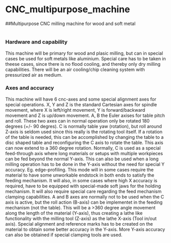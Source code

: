 # CNC_multipurpose_machine 
##Multipurpose CNC milling machine for wood and soft metal
# 
### Hardware and capability
This machine will be primary for wood and plasic milling, but can in special
cases be used for soft metals like aluminium. Special care has to be taken in
theese cases, since there is no flood cooling, and thereby only dry milling
capabilities. There will be an air cooling/chip cleaning system with
pressurized air as medium.

### Axes and accuracy
This machine will have 6 cnc-axes and some special alignment axes for special
operations. X, Y and Z is the standard Cartesian axes for spindle movement,
where X is left/right movement, Y is forward/backward movement and Z is
up/down movement. A, B the Euler axises for table pitch and roll. These two
axes can in normal operation only be rotated 180 degrees (+/- 90 degres). C is
normally table yaw (rotation), but roll around Z-axis is seldom used since
this really is the rotating tool itself. If a rotation of the table is needed,
this can be accomplished by changing the table to a disc shaped table and
reconfiguring the C axis to rotate the table. This axis can now extend
to a 360 degree rotation. Normally, C is used as a special feed-through axis
where long materials or setups with multiple workpieces can be fed beyond the
normal Y-axis. This can also be used when a long milling operation has to be
done in the Y-axis without the need for special Y accuracy. Eg. edge-profiling.
This mode will in some cases require the material to have some unworkable
endstock in both ends to satisfy the feeding mechanism. It will also, in some
cases where high X accuracy is required, have to be equipped with special-made
soft jaws for the holding mechanism. It will also require special care
regarding the feed mechanism clamping capabilities. A and B axes are normally
not to be used when the C axis is active, but the roll action (B-axis) can be
implementet in the feeding mechanism (not the table). This will be a >360
degree angle movement along the length of the material (Y-axis), thus creating
a lathe like functionality with the milling tool (Z-axis) as the lathe X-axis
(Tool in/out axis). Special alignment and reference marks has to be created on
the material to obtain some better accuracy in the Y-axis. More Y-axis
accuracy can also be obtained if special clamping tools are used.
